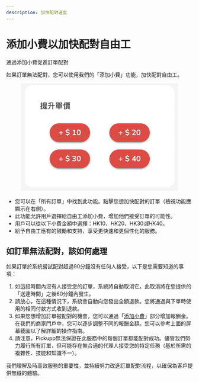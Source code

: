 ```yaml
---
description: 加快配對速度
---
```


# 添加小費以加快配對自由工

通過添加小費促進訂單配對

如果訂單無法配對，您可以使用我們的「添加小費」功能，加快配對自由工。

<figure><img src="../.gitbook/assets/image.png" alt=""><figcaption></figcaption></figure>

* 您可以在「所有訂單」中找到此功能。點擊您想加快配對的訂單（檢視功能應顯示在右側）。&#x20;
* 此功能允許用戶選擇給自由工添加小費，增加他們接受訂單的可能性。&#x20;
* 用戶可以從以下小費金額中選擇：HK$10、HK$20、HK$30或HK$40。
* 給予自由工應有的鼓勵和支持，享受更快速和更個性化的服務。

## 如訂單無法配對，該如何處理

如果訂單於系統嘗試配對超過90分鐘沒有任何人接受，以下是您需要知道的事項：&#x20;

1. 如這段時間內沒有人接受您的訂單，系統將自動取消它。此取消將在您提供的「送達時間」之後60分鐘內發生。&#x20;
2. 請放心，在這種情況下，系統會自動向您發出全額退款。您將通過與下單時使用的相同付款方式收到退款。&#x20;
3. 如果您想增加訂單被配對的機會，您可以通過「[添加小費](tian-jia-xiao-fei-yi-jia-su-su-di-zhuan-yuan-pi-pei.md)」部分增加報酬金。在我們的商家門戶中，您可以逐步調整不同的報酬金額。您可以參考上面的屏幕截圖以了解詳細的操作指南。&#x20;
4. 請注意，Pickupp無法保證在此服務中的每個訂單都能配對成功。儘管我們努力履行所有訂單，但可能存在無合適的代理人接受您的特定任務（基於所需的複雜性、技能和知識不一）。&#x20;

我們理解及時高效服務的重要性，並持續努力改進訂單配對流程，以確保為客戶提供無縫的體驗。
